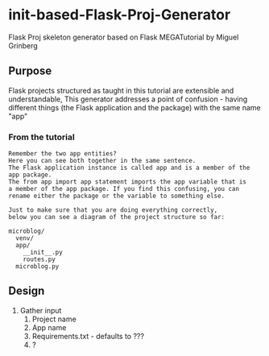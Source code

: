 # init-based-Flask-Proj-Generator
Flask Proj skeleton generator based on Flask MEGATutorial by Miguel Grinberg

## Purpose
Flask projects structured as taught in this tutorial are extensible and 
understandable,
This generator addresses a point of confusion - having different things
(the Flask application and the package) with the same name "app"

### From the tutorial

    Remember the two app entities? 
    Here you can see both together in the same sentence. 
    The Flask application instance is called app and is a member of the 
    app package. 
    The from app import app statement imports the app variable that is 
    a member of the app package. If you find this confusing, you can
    rename either the package or the variable to something else.

    Just to make sure that you are doing everything correctly, 
    below you can see a diagram of the project structure so far:

    microblog/
      venv/
      app/
        __init__.py
        routes.py
      microblog.py

## Design
  1. Gather input
     1. Project name
     2. App name
     3. Requirements.txt - defaults to ???
     4. ?
